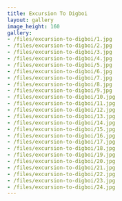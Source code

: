 ```yaml
---
title: Excursion To Digboi
layout: gallery
image_height: 160
gallery:
- /files/excursion-to-digboi/1.jpg
- /files/excursion-to-digboi/2.jpg
- /files/excursion-to-digboi/3.jpg
- /files/excursion-to-digboi/4.jpg
- /files/excursion-to-digboi/5.jpg
- /files/excursion-to-digboi/6.jpg
- /files/excursion-to-digboi/7.jpg
- /files/excursion-to-digboi/8.jpg
- /files/excursion-to-digboi/9.jpg
- /files/excursion-to-digboi/10.jpg
- /files/excursion-to-digboi/11.jpg
- /files/excursion-to-digboi/12.jpg
- /files/excursion-to-digboi/13.jpg
- /files/excursion-to-digboi/14.jpg
- /files/excursion-to-digboi/15.jpg
- /files/excursion-to-digboi/16.jpg
- /files/excursion-to-digboi/17.jpg
- /files/excursion-to-digboi/18.jpg
- /files/excursion-to-digboi/19.jpg
- /files/excursion-to-digboi/20.jpg
- /files/excursion-to-digboi/21.jpg
- /files/excursion-to-digboi/22.jpg
- /files/excursion-to-digboi/23.jpg
- /files/excursion-to-digboi/24.jpg
---
```

